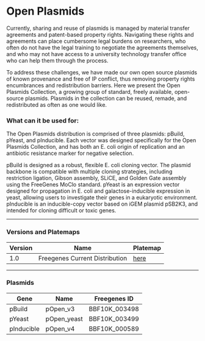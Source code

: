 # Open Plasmids

Currently, sharing and reuse of plasmids is managed by material transfer agreements and patent-based property rights.
Navigating these rights and agreements can place cumbersome legal burdens on researchers, who often do not have the legal training to negotiate the agreements themselves,
and who may not have access to a university technology transfer office who can help them through the process.

To address these challenges, we have made our own open source plasmids of known provenance and free of IP conflict,
thus removing property rights encumbrances and redistribution barriers. Here we present the Open Plasmids Collection, a growing group of standard,
freely available, open-source plasmids. Plasmids in the collection can be reused, remade, and redistributed as often as one would like.

### What can it be used for:

The Open Plasmids distribution is comprised of three plasmids: pBuild, pYeast, and pInducible. Each vector was designed specifically for the Open Plasmids Collection,
and has both an E. coli origin of replication and an antibiotic resistance marker for negative selection.

pBuild is designed as a robust, flexible E. coli cloning vector. The plasmid backbone is compatible with multiple cloning strategies,
including restriction ligation, Gibson assembly, SLiCE, and Golden Gate assembly using the FreeGenes MoClo standard. pYeast is an expression vector designed
for propagation in E. coli and galactose-inducible expression in yeast, allowing users to investigate their genes in a eukaryotic environment. pInducible is
an inducible-copy vector based on iGEM plasmid pSB2K3, and intended for cloning difficult or toxic genes.

---

### Versions and Platemaps

|Version|Name|Platemap|
|---|---|---|
|1.0|Freegenes Current Distribution|[here](https://github.com/Reclone-org/Open-DNA-Collections/tree/main/Open%20Plasmids/Platemaps/OP-v1_0.csv)|

---

### Plasmids

|Gene|Name|Freegenes ID|
|---|---|---|
|pBuild|pOpen_v3|BBF10K_003498|
|pYeast|pOpen_yeast|BBF10K_003499|
|pInducible|pOpen_v4|BBF10K_000589|
